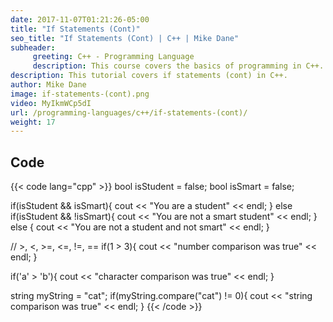 ```yaml
---
date: 2017-11-07T01:21:26-05:00
title: "If Statements (Cont)"
seo_title: "If Statements (Cont) | C++ | Mike Dane"
subheader:
     greeting: C++ - Programming Language
     description: This course covers the basics of programming in C++. Work your way through the videos and we'll teach you everything you need to know to start your programming journey!
description: This tutorial covers if statements (cont) in C++.
author: Mike Dane
image: if-statements-(cont).png
video: MyIkmWCp5dI
url: /programming-languages/c++/if-statements-(cont)/
weight: 17
---
```


## Code

{{< code lang="cpp" >}}
bool isStudent = false;
bool isSmart = false;

if(isStudent && isSmart){
     cout << "You are a student" << endl;
} else if(isStudent && !isSmart){
     cout << "You are not a smart student" << endl;
} else {
     cout << "You are not a student and not smart" << endl;
}

// >, <, >=, <=, !=, ==
if(1 > 3){
     cout << "number comparison was true" << endl;
}

if('a' > 'b'){
     cout << "character comparison was true" << endl;
}

string myString = "cat";
if(myString.compare("cat") != 0){
     cout << "string comparison was true" << endl;
}
{{< /code >}}